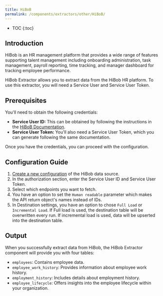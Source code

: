 ```yaml
---
title: HiBoB
permalink: /components/extractors/other/HiBoB/
---
```


* TOC
{:toc}

## Introduction

HiBob is an HR management platform that provides a wide range of features supporting talent management including onboarding administration, task management, payroll reporting, time tracking, and manager dashboard for tracking employee performance.

HiBob Extractor allows you to extract data from the HiBob HR platform.
To use this extractor, you will need a Service User and Service User Token.

## Prerequisites

You'll need to obtain the following credentials:

- **Service User ID:** This can be obtained by following the instructions in the [HiBoB Documentation](https://apidocs.hibob.com/docs/api-service-users).
- **Service User Token:** You'll also need a Service User Token, which you can generate following the same documentation.

Once you have the credentials, you can proceed with the configuration.

## Configuration Guide

1. [Create a new configuration](/components/#creating-component-configuration) of the HiBob data source.
2. In the authorization section, enter the Service User ID and Service User Token.
3. Select which endpoints you want to fetch.
4. You have an option to set the `Human readable` parameter which makes the API return object's names instead of IDs.
5. In Destination settings, you have an option to chose `Full Load` or `Incremental Load`.
If Full load is used, the destination table will be overwritten every run. If incremental load is used, data will be upserted into the destination table.

## Output

When you successfully extract data from HiBob, the HiBob Extractor component will provide you with four tables:

- `employees`: Contains employee data.
- `employee_work_history`: Provides information about employee work history.
- `employment_history`: Includes details about employment history.
- `employee_lifecycle`: Offers insights into the employee lifecycle within your organization.
